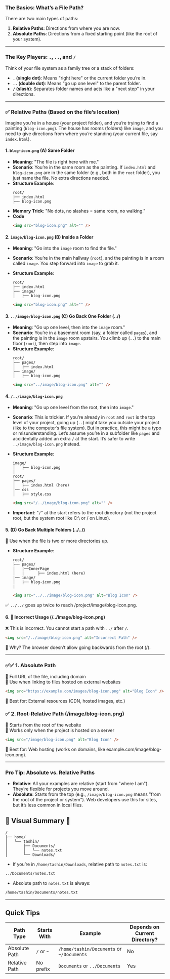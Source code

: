 ### The Basics: What’s a File Path?

There are two main types of paths:

1. **Relative Paths**: Directions from where you are now.
2. **Absolute Paths**: Directions from a fixed starting point (like the root of your system).

---

### The Key Players: `.`, `..`, and `/`

Think of your file system as a family tree or a stack of folders:

- **`.` (single dot)**: Means "right here" or the current folder you’re in.
- **`..` (double dot)**: Means "go up one level" to the parent folder.
- **`/` (slash)**: Separates folder names and acts like a "next step" in your directions.

---

### ✅ Relative Paths (Based on the file’s location)

Imagine you’re in a house (your project folder), and you’re trying to find a painting (`blog-icon.png`). The house has rooms (folders) like `image`, and you need to give directions from where you’re standing (your current file, say `index.html`).

#### 1. **`blog-icon.png`** (A) Same Folder

- **Meaning**: "The file is right here with me."
- **Scenario**: You’re in the same room as the painting. If `index.html` and `blog-icon.png` are in the same folder (e.g., both in the `root` folder), you just name the file. No extra directions needed.
- **Structure Example**:
  ```
  root/
  ├── index.html
  ├── blog-icon.png
  ```
- **Memory Trick**: "No dots, no slashes = same room, no walking."
- **Code**
  ```html
  <img src="blog-icon.png" alt="" />
  ```

#### 2. **`image/blog-icon.png`** (B) Inside a Folder

- **Meaning**: "Go into the `image` room to find the file."
- **Scenario**: You’re in the main hallway (`root`), and the painting is in a room called `image`. You step forward into `image` to grab it.
- **Structure Example**:

  ```
  root/
  ├── index.html
  ├── image/
  │   ├── blog-icon.png
  ```

  ```html
  <img src="blog-icon.png" alt="" />
  ```

#### 3. **`../image/blog-icon.png`** (C) Go Back One Folder (../)

- **Meaning**: "Go up one level, then into the `image` room."
- **Scenario**: You’re in a basement room (say, a folder called `pages`), and the painting is in the `image` room upstairs. You climb up (`..`) to the main floor (`root`), then step into `image`.
- **Structure Example**:
  ```
  root/
  ├── pages/
  │   ├── index.html
  ├── image/
  │   ├── blog-icon.png
  ```
  ```html
  <img src="../image/blog-icon.png" alt="" />
  ```

#### 4. **`/../image/blog-icon.png`**

- **Meaning**: "Go up one level from the root, then into `image`."
- **Scenario**: This is trickier. If you’re already in `root` and `root` is the top level of your project, going up (`..`) might take you outside your project (like to the computer’s file system). But in practice, this might be a typo or misunderstanding. Let’s assume you’re in a subfolder like `pages` and accidentally added an extra `/` at the start. It’s safer to write `../image/blog-icon.png` instead.
- **Structure Example**:

  ```
  image/
  │   ├── blog-icon.png
  |
  root/
  ├── pages/
  │   ├── index.html (here)
  │── css
  │   ├── style.css
  ```

  ```html
  <img src="/../image/blog-icon.png" alt="" />
  ```

- **Important**: "`/`" at the start refers to the root directory (not the project root, but the system root like C:\ or / on Linux).

#### 5. (D) Go Back Multiple Folders (../../)

📌 Use when the file is two or more directories up.

- **Structure Example**:
    ```
    root/
    ├── pages/
    |   |──InnerPage 
    │   |      ├── index.html (here)
    |── image/
    │   ├── blog-icon.png
    |
    ```

    ```html
    <img src="../../image/blog-icon.png" alt="Blog Icon" />
    ```

✅ `../../` goes up twice to reach /project/image/blog-icon.png.


#### 6. 🔹 Incorrect Usage (/../image/blog-icon.png)

❌ This is incorrect. You cannot start a path with `../` after `/`.

```html
<img src="/../image/blog-icon.png" alt="Incorrect Path" />
```

🚨 Why? The browser doesn’t allow going backwards from the root (/).

---

### ✅✅ 1. Absolute Path

🔹 Full URL of the file, including domain  
🔹 Use when linking to files hosted on external websites

```html
<img src="https://example.com/images/blog-icon.png" alt="Blog Icon" />
```

📌 Best for: External resources (CDN, hosted images, etc.)

### ✅ 2. Root-Relative Path (/image/blog-icon.png)

🔹 Starts from the root of the website  
🔹 Works only when the project is hosted on a server

```html
<img src="/image/blog-icon.png" alt="Blog Icon" />
```

📌 Best for: Web hosting (works on domains, like example.com/image/blog-icon.png).

---

### Pro Tip: Absolute vs. Relative Paths

- **Relative**: All your examples are relative (start from "where I am"). They’re flexible for projects you move around.
- **Absolute**: Starts from the top (e.g., `/image/blog-icon.png` means "from the root of the project or system"). Web developers use this for sites, but it’s less common in local files.




## 🎯  Visual Summary 📝

```
/
├── home/
│   └── tashin/
│       ├── Documents/
│       │   └── notes.txt
│       └── Downloads/
```

- If you’re in `/home/tashin/Downloads`, relative path to `notes.txt` is:

```bash
../Documents/notes.txt
```

- Absolute path to `notes.txt` is always:

```bash
/home/tashin/Documents/notes.txt
```

---

## Quick Tips

| Path Type     | Starts With | Example                                   | Depends on Current Directory? |
| ------------- | ----------- | ----------------------------------------- | ----------------------------- |
| Absolute Path | `/` or `~`  | `/home/tashin/Documents` or `~/Documents` | No                            |
| Relative Path | No prefix   | `Documents` or `../Documents`             | Yes                           |
